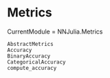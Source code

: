 # Metrics

CurrentModule = NNJulia.Metrics

```@docs
AbstractMetrics
Accuracy
BinaryAccuracy
CategoricalAccuracy
compute_accuracy
```
